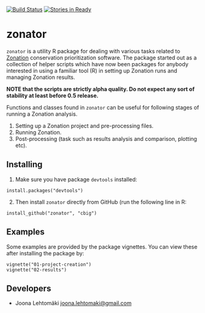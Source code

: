 [![Build Status](https://travis-ci.org/cbig/zonator.png)](https://travis-ci.org/cbig/zonator)
[![Stories in Ready](https://badge.waffle.io/cbig/zonator.png?label=ready)](http://waffle.io/cbig/zonator)

# zonator

`zonator` is a utility R package for dealing with various tasks related to
[Zonation](http://www.helsinki.fi/bioscience/consplan/software/Zonation/index.html) 
conservation prioritization software. The package started out as a collection
of helper scripts which have now been packages for anybody interested in using
a familiar tool (R) in setting up Zonation runs and managing Zonation results.

**NOTE that the scripts are strictly alpha quality. Do not expect any sort 
of stability at least before 0.5 release.**

Functions and classes found in `zonator` can be useful for following stages
of running a Zonation analysis.

1. Setting up a Zonation project and pre-processing files.
1. Running Zonation.
1. Post-processing (task such as results analysis and comparison, plotting etc).

## Installing

1. Make sure you have package `devtools` installed:  
```
install.packages("devtools")
```  

2. Then install `zonator` directly from GitHub (run the following line in R:  
```
install_github("zonator", "cbig")
```  

## Examples

Some examples are provided by the package vignettes. You can view these after installing the package by:

```
vignette("01-project-creation")
vignette("02-results")
```

## Developers

* Joona Lehtomäki <joona.lehtomaki@gmail.com>
